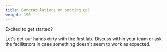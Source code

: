 ```yaml
---
title: Congratulations on setting up!
weight: 190
---
```


Excited to get started? 

Let's get our hands dirty with the first lab. Discuss within your team or ask the facilitators in case something doesn't seem to work as expected.
